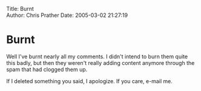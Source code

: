 Title: Burnt  
Author: Chris Prather
Date: 2005-03-02 21:27:19

# Burnt
Well I've burnt nearly all my comments. I didn't intend to burn them quite this badly, but then they weren't really adding content anymore through the spam that had clogged them up.

If I deleted something you said, I apologize. If you care, e-mail me.

